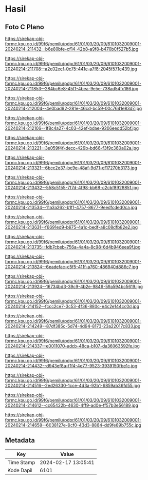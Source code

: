 # Hasil

## Foto C Plano

https://sirekap-obj-formc.kpu.go.id/99f6/pemilu/pdpr/61/01/03/20/09/6101032009001-20240214-211432--b6e80bfe-cf14-42b8-a9f8-b470b0f527b5.jpg

https://sirekap-obj-formc.kpu.go.id/99f6/pemilu/pdpr/61/01/03/20/09/6101032009001-20240214-211708--a2e02ecf-0c75-441e-a7f8-2045f571c439.jpg

https://sirekap-obj-formc.kpu.go.id/99f6/pemilu/pdpr/61/01/03/20/09/6101032009001-20240214-211853--284bc6e8-45f1-4bea-9e5e-738ad54fc186.jpg

https://sirekap-obj-formc.kpu.go.id/99f6/pemilu/pdpr/61/01/03/20/09/6101032009001-20240214-212004--4e0bad92-281e-46cd-bc59-00c7641e83d7.jpg

https://sirekap-obj-formc.kpu.go.id/99f6/pemilu/pdpr/61/01/03/20/09/6101032009001-20240214-212106--1f8c4a27-4c03-42ef-bdae-9206eedd52bf.jpg

https://sirekap-obj-formc.kpu.go.id/99f6/pemilu/pdpr/61/01/03/20/09/6101032009001-20240214-213221--3e059f4f-decc-429b-bd66-f3f9c360a02a.jpg

https://sirekap-obj-formc.kpu.go.id/99f6/pemilu/pdpr/61/01/03/20/09/6101032009001-20240214-213321--6bcc2e37-bc9e-48af-9d71-cf17270b3173.jpg

https://sirekap-obj-formc.kpu.go.id/99f6/pemilu/pdpr/61/01/03/20/09/6101032009001-20240214-213432--558c5155-7f7d-4f98-bb68-c2cbf8928851.jpg

https://sirekap-obj-formc.kpu.go.id/99f6/pemilu/pdpr/61/01/03/20/09/6101032009001-20240214-213534--11a3a262-b1f1-4757-8677-9eedfcded0ca.jpg

https://sirekap-obj-formc.kpu.go.id/99f6/pemilu/pdpr/61/01/03/20/09/6101032009001-20240214-213631--f6691ed9-b975-4a1c-bedf-a8c08dfb82e2.jpg

https://sirekap-obj-formc.kpu.go.id/99f6/pemilu/pdpr/61/01/03/20/09/6101032009001-20240214-213735--fdb7cbeb-756a-4a4a-8c98-6d4b946eea9f.jpg

https://sirekap-obj-formc.kpu.go.id/99f6/pemilu/pdpr/61/01/03/20/09/6101032009001-20240214-213824--6eadefac-c5f5-411f-a760-486940d886c7.jpg

https://sirekap-obj-formc.kpu.go.id/99f6/pemilu/pdpr/61/01/03/20/09/6101032009001-20240214-213924--16734bd3-39c9-4b2e-9846-59a594bc5619.jpg

https://sirekap-obj-formc.kpu.go.id/99f6/pemilu/pdpr/61/01/03/20/09/6101032009001-20240214-214152--fccc2ce7-3c53-4f36-880c-e4c2e144cc0d.jpg

https://sirekap-obj-formc.kpu.go.id/99f6/pemilu/pdpr/61/01/03/20/09/6101032009001-20240214-214249--87df385c-5d74-4d94-8173-23a22017c833.jpg

https://sirekap-obj-formc.kpu.go.id/99f6/pemilu/pdpr/61/01/03/20/09/6101032009001-20240214-214337--e0011070-adcb-48ca-b107-da36063592fe.jpg

https://sirekap-obj-formc.kpu.go.id/99f6/pemilu/pdpr/61/01/03/20/09/6101032009001-20240214-214432--d943ef8a-f1f4-4e77-9523-3939150fbe1c.jpg

https://sirekap-obj-formc.kpu.go.id/99f6/pemilu/pdpr/61/01/03/20/09/6101032009001-20240214-214516--2ed26330-1cce-4d3a-92b1-6859ab36fd55.jpg

https://sirekap-obj-formc.kpu.go.id/99f6/pemilu/pdpr/61/01/03/20/09/6101032009001-20240214-214612--cc65422b-4630-4ff9-ad0e-ff57b3e56189.jpg

https://sirekap-obj-formc.kpu.go.id/99f6/pemilu/pdpr/61/01/03/20/09/6101032009001-20240214-214658--6038127e-9cf0-43d3-8864-dd9fe89b755c.jpg


## Metadata

| Key        | Value               |
| ---------- | ------------------- |
| Time Stamp | 2024-02-17 13:05:41 |
| Kode Dapil | 6101                |



